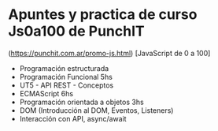 # Apuntes y practica de curso Js0a100 de PunchIT

(https://punchit.com.ar/promo-js.html) [JavaScript de 0 a 100]

- Programación estructurada 
- Programación Funcional 5hs
- UT5 - API REST - Conceptos
- ECMAScript 6hs
- Programación orientada a objetos 3hs
- DOM (Introducción al DOM, Eventos, Listeners)
- Interacción con API, async/await
